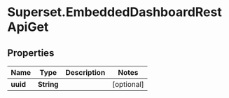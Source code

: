 # Superset.EmbeddedDashboardRestApiGet

## Properties
Name | Type | Description | Notes
------------ | ------------- | ------------- | -------------
**uuid** | **String** |  | [optional] 
